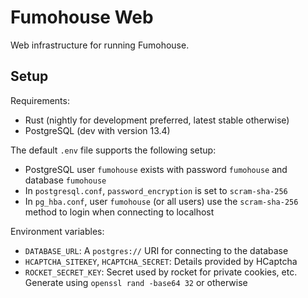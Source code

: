 # Fumohouse Web

Web infrastructure for running Fumohouse.

## Setup

Requirements:

- Rust (nightly for development preferred, latest stable otherwise)
- PostgreSQL (dev with version 13.4)

The default `.env` file supports the following setup:

- PostgreSQL user `fumohouse` exists with password `fumohouse` and database `fumohouse`
- In `postgresql.conf`, `password_encryption` is set to `scram-sha-256`
- In `pg_hba.conf`, user `fumohouse` (or all users) use the `scram-sha-256` method to login when connecting to localhost

Environment variables:
- `DATABASE_URL`: A `postgres://` URI for connecting to the database
- `HCAPTCHA_SITEKEY`, `HCAPTCHA_SECRET`: Details provided by HCaptcha
- `ROCKET_SECRET_KEY`: Secret used by rocket for private cookies, etc. Generate using `openssl rand -base64 32` or otherwise